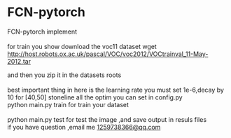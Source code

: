# FCN-pytorch
FCN-pytorch implement<br>  
for train you show download the voc11 dataset  wget http://host.robots.ox.ac.uk/pascal/VOC/voc2012/VOCtrainval_11-May-2012.tar
 
and then you zip it in the datasets roots<br>  
best important thing in here is the learning rate you must set 1e-6,decay by 10 for [40,50] stoneline 
all the optim you can set in config.py<br> 
python main.py train for train your dataset<br>  
python main.py test for test the image ,and save output in resuls files<br>
if you have question ,email me 1259738366@qq.com<br>  
